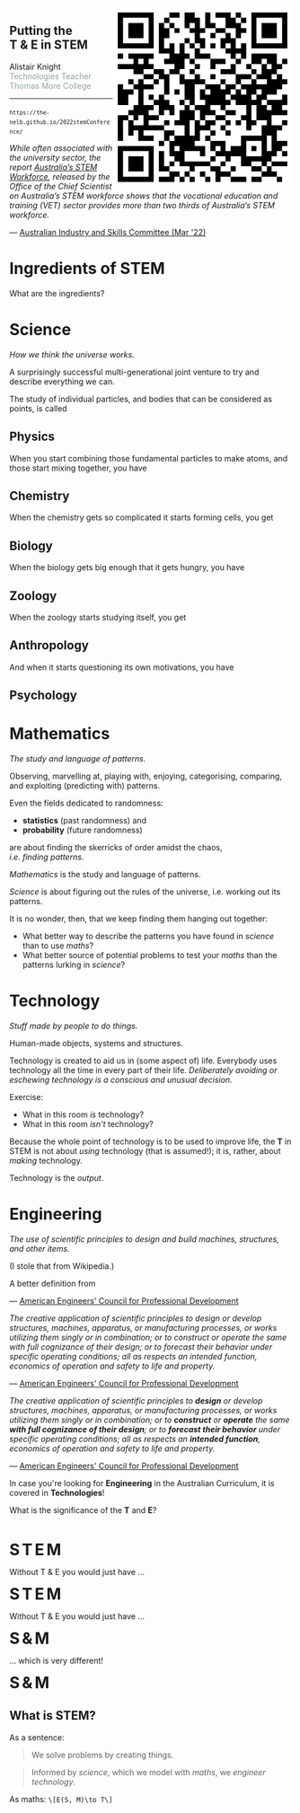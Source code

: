 <img style="float: right; max-width: 20rem;" src="qrCode.png" />
<h2>Putting the <br/><b>T</b> & <b>E</b> in STEM</h2>

Alistair Knight
<span style="color: #93a1a1;"><br/> Technologies Teacher<br/> Thomas More College</span>
<hr/>

<small>`https://the-nelb.github.io/2022stemConference/`</small>



*While often associated with the university sector, the report [Australia’s STEM Workforce](https://www.chiefscientist.gov.au/news-and-media/2020-australias-stem-workforce-report), released by the Office of the Chief Scientist on Australia’s STEM workforce shows that the vocational education and training (VET) sector provides more than two thirds of Australia’s STEM workforce.*

&mdash; [Australian Industry and Skills Committee (Mar '22)](https://nationalindustryinsights.aisc.net.au/national/stem-skills)



# Ingredients of STEM



What are the ingredients?



# Science
*How we think the universe works.*

A surprisingly successful multi-generational joint venture to try and describe everything we can. <!-- .element: class="fragment" -->


The study of individual particles, and bodies that can be considered as points, is called
## Physics <!-- .element: class="fragment" -->


When you start combining those fundamental particles to make atoms, and those start mixing together, you have
## Chemistry <!-- .element: class="fragment" -->


When the chemistry gets so complicated it starts forming cells, you get
## Biology <!-- .element: class="fragment" -->


When the biology gets big enough that it gets hungry, you have
## Zoology <!-- .element: class="fragment" -->


When the zoology starts studying itself, you get
## Anthropology <!-- .element: class="fragment" -->


And when it starts questioning its own motivations, you have
## Psychology <!-- .element: class="fragment" -->



# Mathematics
*The study and language of patterns.*

Observing, marvelling at, playing with, enjoying, categorising, comparing, and exploiting (predicting with) patterns. <!-- .element: class="fragment" -->


Even the fields dedicated to randomness:
- **statistics** (past randomness) and 
- **probability** (future randomness)

are about finding the skerricks of order amidst the chaos,<br/>*i.e. finding patterns*.



*Mathematics* is the study and language of patterns.

*Science* is about figuring out the rules of the universe, i.e. working out its patterns.

It is no wonder, then, that we keep finding them hanging out together:

- What better way to describe the patterns you have found in *science* than to use *maths*?
- What better source of potential problems to test your *maths* than the patterns lurking in *science*?



# Technology
*Stuff made by people to do things.*

Human-made objects, systems and structures. <!-- .element: class="fragment" -->


Technology is created to aid us in (some aspect of) life. Everybody uses technology all the time in every part of their life. *Deliberately avoiding or eschewing technology is a conscious and unusual decision.*


Exercise:
- What in this room *is* technology?
- What in this room *isn't* technology?


Because the whole point of technology is to be used to improve life, the **T** in STEM is not about *using* technology (that is assumed!); it is, rather, about *making* technology.

Technology is the *output*.



# Engineering
*The use of scientific principles to design and build machines, structures, and other items.*

(I stole that from Wikipedia.) <!-- .element: class="fragment" -->


<!-- .slide: data-auto-animate -->
A better definition from

&mdash; [American Engineers' Council for Professional Development](https://en.wikipedia.org/wiki/American_Engineers%27_Council_for_Professional_Development)


<!-- .slide: data-auto-animate -->
*The creative application of scientific principles to design or develop structures, machines, apparatus, or manufacturing processes, or works utilizing them singly or in combination; or to construct or operate the same with full cognizance of their design; or to forecast their behavior under specific operating conditions; all as respects an intended function, economics of operation and safety to life and property.*

&mdash; [American Engineers' Council for Professional Development](https://en.wikipedia.org/wiki/American_Engineers%27_Council_for_Professional_Development)


<!-- .slide: data-auto-animate -->
*The creative application of scientific principles to **design** or develop structures, machines, apparatus, or manufacturing processes, or works utilizing them singly or in combination; or to **construct** or **operate** the same **with full cognizance of their design**; or to **forecast their behavior** under specific operating conditions; all as respects an **intended function**, economics of operation and safety to life and property.*

&mdash; [American Engineers' Council for Professional Development](https://en.wikipedia.org/wiki/American_Engineers%27_Council_for_Professional_Development)



In case you're looking for **Engineering** in the Australian Curriculum, it is covered in **Technologies**!



What is the significance of the **T** and **E**?


<!-- .slide: data-auto-animate -->
&nbsp;

<h1 style="display: inline;">S</h1>
<h1 style="display: inline;">T</h1>
<h1 style="display: inline;">E</h1>
<h1 style="display: inline;">M</h1>


<!-- .slide: data-auto-animate -->
Without T & E you would just have ...

<h1 style="display: inline;">S</h1>
<h1 style="display: inline;">T</h1>
<h1 style="display: inline;">E</h1>
<h1 style="display: inline;">M</h1>


<!-- .slide: data-auto-animate -->
Without T & E you would just have ...

<h1 style="display: inline;">S</h1>
<h1 style="display: inline;">&</h1>
<h1 style="display: inline;">M</h1>


<!-- .slide: data-auto-animate -->
... which is very different!

<h1 style="display: inline;">S</h1>
<h1 style="display: inline;">&</h1>
<h1 style="display: inline;">M</h1>



## What is STEM?
As a sentence:<!-- .element: class="fragment" -->
> We solve problems by creating things.
<!-- .element: class="fragment" -->

> Informed by *science*, which we model with *maths*, we *engineer* *technology*.
<!-- .element: class="fragment" -->

As maths:<!-- .element: class="fragment" -->
`\[E(S, M)\to T\]`<!-- .element: class="fragment" -->
